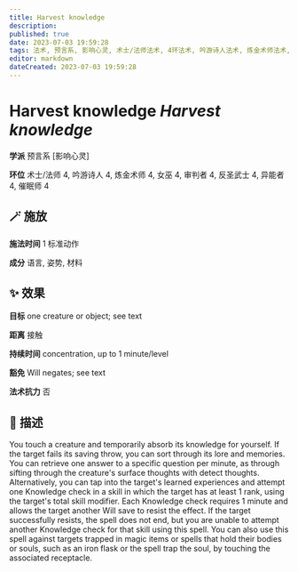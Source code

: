 ```yaml
---
title: Harvest knowledge
description: 
published: true
date: 2023-07-03 19:59:28
tags: 法术, 预言系, 影响心灵, 术士/法师法术, 4环法术, 吟游诗人法术, 炼金术师法术, 女巫法术, 审判者法术, 反圣武士法术, 异能者法术, 催眠师法术
editor: markdown
dateCreated: 2023-07-03 19:59:28
---
```


# **Harvest knowledge** *Harvest knowledge*

**学派** 预言系 \[影响心灵\] 

**环位** 术士/法师 4, 吟游诗人 4, 炼金术师 4, 女巫 4, 审判者 4, 反圣武士 4, 异能者 4, 催眠师 4

## 🪄 施放

**施法时间** 1 标准动作

**成分** 语言, 姿势, 材料

## ✨ 效果 

**目标** one creature or object; see text 

**距离** 接触  

**持续时间** concentration, up to 1 minute/level 

**豁免** Will negates; see text

**法术抗力** 否

## 📖 描述

You touch a creature and temporarily absorb its knowledge for yourself. If the target fails its saving throw, you can sort through its lore and memories. You can retrieve one answer to a specific question per minute, as through sifting through the creature's surface thoughts with detect thoughts. Alternatively, you can tap into the target's learned experiences and attempt one Knowledge check in a skill in which the target has at least 1 rank, using the target's total skill modifier. Each Knowledge check requires 1 minute and allows the target another Will save to resist the effect. If the target successfully resists, the spell does not end, but you are unable to attempt another Knowledge check for that skill using this spell. You can also use this spell against targets trapped in magic items or spells that hold their bodies or souls, such as an iron flask or the spell trap the soul, by touching the associated receptacle.
    